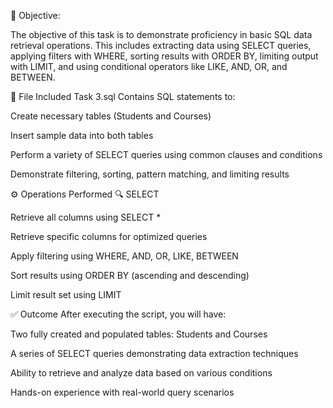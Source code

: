 🎯 Objective:

The objective of this task is to demonstrate proficiency in basic SQL data retrieval operations. This includes extracting data using SELECT queries, applying filters with WHERE, sorting results with ORDER BY, limiting output with LIMIT, and using conditional operators like LIKE, AND, OR, and BETWEEN.

📁 File Included Task 3.sql Contains SQL statements to:

Create necessary tables (Students and Courses)

Insert sample data into both tables

Perform a variety of SELECT queries using common clauses and conditions

Demonstrate filtering, sorting, pattern matching, and limiting results

⚙️ Operations Performed 🔍 SELECT

Retrieve all columns using SELECT *

Retrieve specific columns for optimized queries

Apply filtering using WHERE, AND, OR, LIKE, BETWEEN

Sort results using ORDER BY (ascending and descending)

Limit result set using LIMIT

✅ Outcome After executing the script, you will have:

Two fully created and populated tables: Students and Courses

A series of SELECT queries demonstrating data extraction techniques

Ability to retrieve and analyze data based on various conditions

Hands-on experience with real-world query scenarios
